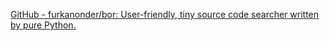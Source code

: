 
[GitHub - furkanonder/bor: User-friendly, tiny source code searcher written by pure Python.](https://github.com/furkanonder/bor)
